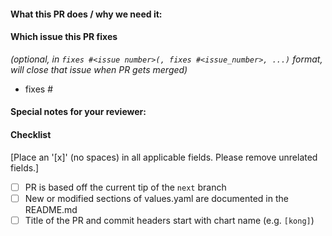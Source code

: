 <!--
Thank you for contributing to Kong/charts. Please read through our contribution
guidelines to understand our review process: https://github.com/Kong/charts/blob/master/CONTRIBUTING.md

When updates to your PR are requested, please add new commits and do not squash the
history. This will make it easier to identify new changes. The PR will be squashed
when it is merged.
-->

#### What this PR does / why we need it:

#### Which issue this PR fixes
*(optional, in `fixes #<issue number>(, fixes #<issue_number>, ...)` format, will close that issue when PR gets merged)*
  - fixes #

#### Special notes for your reviewer:

#### Checklist
[Place an '[x]' (no spaces) in all applicable fields. Please remove unrelated fields.]
- [ ] PR is based off the current tip of the `next` branch
- [ ] New or modified sections of values.yaml are documented in the README.md
- [ ] Title of the PR and commit headers start with chart name (e.g. `[kong]`)
